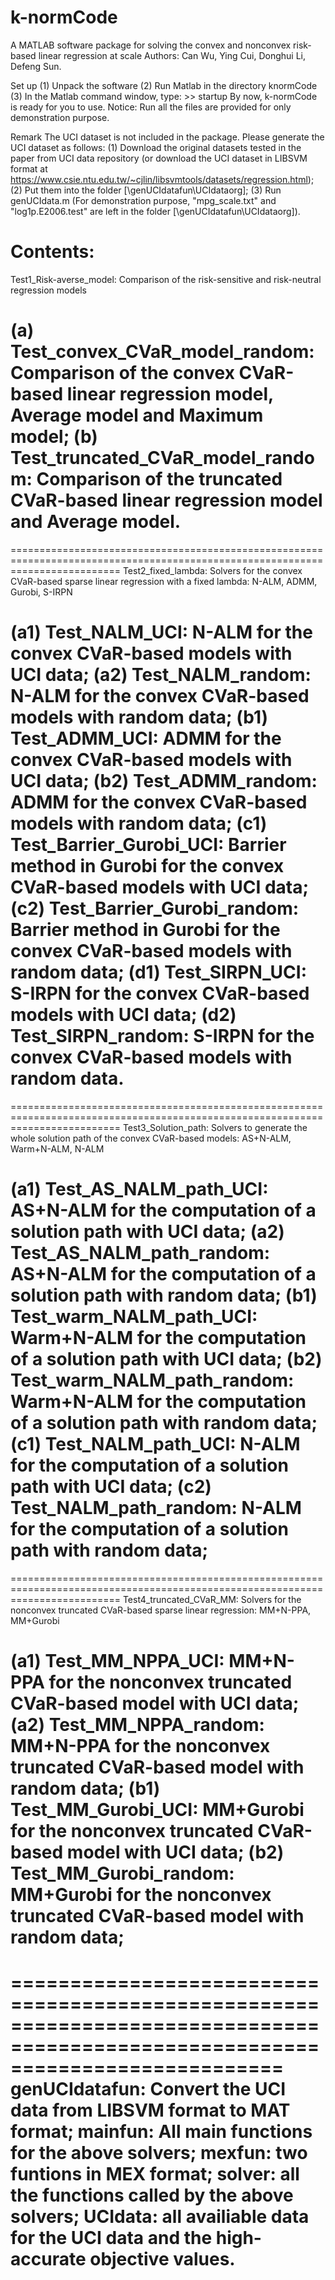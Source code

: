 # k-normCode
A MATLAB software package for solving the convex and nonconvex risk-based  linear regression at scale
Authors: Can Wu, Ying Cui, Donghui Li, Defeng Sun. 

Set up
(1) Unpack the software
(2) Run Matlab in the directory knormCode
(3) In the Matlab command window, type: 
    >> startup 
By now, k-normCode is ready for you to use.
Notice: Run all the files are provided for only demonstration purpose.

Remark 
The UCI dataset is not included in the package. Please generate the UCI dataset as follows:
(1) Download the original datasets tested in the paper from UCI data repository (or download the UCI dataset in LIBSVM
    format at https://www.csie.ntu.edu.tw/~cjlin/libsvmtools/datasets/regression.html);
(2) Put them into the folder [\genUCIdatafun\UCIdataorg];
(3) Run genUCIdata.m (For demonstration purpose, "mpg_scale.txt" and "log1p.E2006.test" are left in the folder
    [\genUCIdatafun\UCIdataorg]).
    
Contents:
===============================================================================================================================
Test1_Risk-averse_model: Comparison of the risk-sensitive and risk-neutral regression models

(a) Test_convex_CVaR_model_random: Comparison of the convex CVaR-based linear regression model, Average model and Maximum model; 
(b) Test_truncated_CVaR_model_random: Comparison of the truncated CVaR-based linear regression model and Average model.
===============================================================================================================================

===============================================================================================================================
Test2_fixed_lambda: Solvers for the convex CVaR-based sparse linear regression with a fixed lambda: N-ALM, ADMM, Gurobi, S-IRPN

(a1) Test_NALM_UCI: N-ALM for the convex CVaR-based models with UCI data; 
(a2) Test_NALM_random: N-ALM for the convex CVaR-based models with random data; 
(b1) Test_ADMM_UCI: ADMM for the convex CVaR-based models with UCI data; 
(b2) Test_ADMM_random: ADMM for the convex CVaR-based models with random data; 
(c1) Test_Barrier_Gurobi_UCI: Barrier method in Gurobi for the convex CVaR-based models with UCI data; 
(c2) Test_Barrier_Gurobi_random: Barrier method in Gurobi for the convex CVaR-based models with random data; 
(d1) Test_SIRPN_UCI: S-IRPN for the convex CVaR-based models with UCI data; 
(d2) Test_SIRPN_random: S-IRPN for the convex CVaR-based models with random data.
===============================================================================================================================

===============================================================================================================================
Test3_Solution_path: Solvers to generate the whole solution path of the convex CVaR-based models: AS+N-ALM, Warm+N-ALM, N-ALM

(a1) Test_AS_NALM_path_UCI: AS+N-ALM for the computation of a solution path with UCI data; 
(a2) Test_AS_NALM_path_random: AS+N-ALM for the computation of a solution path with random data; 
(b1) Test_warm_NALM_path_UCI: Warm+N-ALM for the computation of a solution path with UCI data; 
(b2) Test_warm_NALM_path_random: Warm+N-ALM for the computation of a solution path with random data; 
(c1) Test_NALM_path_UCI: N-ALM for the computation of a solution path with UCI data; 
(c2) Test_NALM_path_random: N-ALM for the computation of a solution path with random data;
===============================================================================================================================

===============================================================================================================================
Test4_truncated_CVaR_MM: Solvers for the nonconvex truncated CVaR-based sparse linear regression: MM+N-PPA, MM+Gurobi

(a1) Test_MM_NPPA_UCI: MM+N-PPA for the nonconvex truncated CVaR-based model with UCI data; 
(a2) Test_MM_NPPA_random: MM+N-PPA for the nonconvex truncated CVaR-based model with random data; 
(b1) Test_MM_Gurobi_UCI: MM+Gurobi for the nonconvex truncated CVaR-based model with UCI data; 
(b2) Test_MM_Gurobi_random: MM+Gurobi for the nonconvex truncated CVaR-based model with random data; 
===============================================================================================================================

===============================================================================================================================
genUCIdatafun: Convert the UCI data from LIBSVM format to MAT format;
mainfun: All main functions for the above solvers;
mexfun: two funtions in MEX format;
solver: all the functions called by the above solvers;
UCIdata: all availiable data for the UCI data and the high-accurate objective values.
===============================================================================================================================



